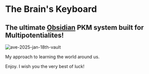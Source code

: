# The Brain's Keyboard

## The ultimate [Obsidian](https://obsidian.md/) PKM system built for Multipotentialites!

![ave-2025-jan-18th-vault](https://github.com/user-attachments/assets/1e325521-9b6b-46a5-83c7-374c3dc46e0b)

My approach to learning the world around us.

Enjoy. I wish you the very best of luck!
